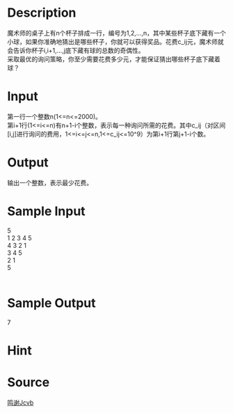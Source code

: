 
# Description

<div class="content"><p>魔术师的桌子上有n个杯子排成一行，编号为1,2,…,n，其中某些杯子底下藏有一个小球，如果你准确地猜出是哪些杯子，你就可以获得奖品。花费c_ij元，魔术师就会告诉你杯子i,i+1,…,j底下藏有球的总数的奇偶性。<br/>
采取最优的询问策略，你至少需要花费多少元，才能保证猜出哪些杯子底下藏着球？</p></div>

# Input

<div class="content"><p>第一行一个整数n(1&lt;=n&lt;=2000)。<br/>
第i+1行(1&lt;=i&lt;=n)有n+1-i个整数，表示每一种询问所需的花费。其中c_ij（对区间[i,j]进行询问的费用，1&lt;=i&lt;=j&lt;=n,1&lt;=c_ij&lt;=10^9）为第i+1行第j+1-i个数。</p></div>

# Output

<div class="content"><p>输出一个整数，表示最少花费。</p></div>

# Sample Input

<div class="content"><span class="sampledata">5<br/>
1 2 3 4 5<br/>
4 3 2 1<br/>
3 4 5<br/>
2 1<br/>
5<br/>
<br/>
</span></div>

# Sample Output

<div class="content"><span class="sampledata">7</span></div>

# Hint

<div class="content"><p></p></div>

# Source

<div class="content"><p><a href="problemset.php?search=鸣谢Jcvb">鸣谢Jcvb</a></p></div>

